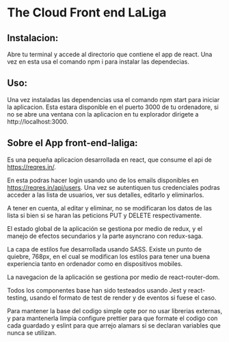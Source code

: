 # The Cloud Front end LaLiga

## Instalacion:

Abre tu terminal y accede al directorio que contiene el app de react. Una vez en esta usa el comando npm i para instalar las dependecias.

## Uso:

Una vez instaladas las dependencias usa el comando npm start para iniciar la aplicacion. Esta estara disponible en el puerto 3000 de tu ordenadore, si no se abre una ventana con la aplicacion en tu explorador dirigete a http://localhost:3000.

## Sobre el App front-end-laliga:

Es una pequeña aplicacion desarrollada en react, que consume el api de https://reqres.in/.

En esta podras hacer login usando uno de los emails disponibles en https://reqres.in/api/users. Una vez se autentiquen tus credenciales podras acceder a las lista de usuarios, ver sus detalles, editarlo y eliminarlos.

A tener en cuenta, al editar y eliminar, no se modificaran los datos de las lista si bien si se haran las peticions PUT y DELETE respectivamente.

El estado global de la aplicación se gestiona por medio de redux, y el manejo de efectos secundarios y la parte asyncrano con redux-saga.

La capa de estilos fue desarrollada usando SASS. Existe un punto de quiebre, 768px, en el cual se modifican los estilos para tener una buena experiencia tanto en ordenador como en dispositivos mobiles.

La navegacion de la aplicación se gestiona por medio de react-router-dom.

Todos los componentes base han sido testeados usando Jest y react-testing, usando el formato de test de render y de eventos si fuese el caso.

Para mantener la base del codigo simple opte por no usar librerias externas, y para mantenerla limpia configure prettier para que formate el codigo con cada guardado y eslint para que arrejo alamars si se declaran variables que nunca se utilizan.
